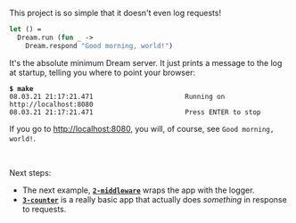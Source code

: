 This project is so simple that it doesn't even log requests!

```ocaml
let () =
  Dream.run (fun _ ->
    Dream.respond "Good morning, world!")
```

It's the absolute minimum Dream server. It just prints a message to the log at
startup, telling you where to point your browser:

<pre><code><b>$ make</b>
08.03.21 21:17:21.471                       Running on http://localhost:8080
08.03.21 21:17:21.471                       Press ENTER to stop
</code></pre>

If you go to [http://localhost:8080](http://localhost:8080), you will, of
course, see `Good morning, world!`.

<br>

Next steps:

- The next example, [**`2-middleware`**](../2-middleware) wraps the app with the
  logger.
- [**`3-counter`**](../3-counter) is a really basic app that actually does
  *something* in response to requests.
